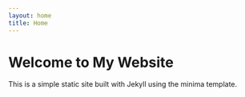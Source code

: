 ```yaml
---
layout: home
title: Home
---
```


# Welcome to My Website

This is a simple static site built with Jekyll using the minima template.